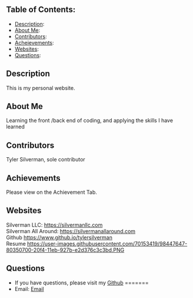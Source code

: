 ## Table of Contents: 

* [Description](#description): 
* [About Me](#aboutMe):
* [Contributors](#contributors):
* [Acheievements](#achievements):
* [Websites](#Websites):
* [Questions](#questions):

## Description
This is my personal website. 

## About Me
Learning the front /back end of coding, and applying the skills I have learned

## Contributors
Tyler Silverman, sole contributor

## Achievements
Please view on the Achievement Tab. 

## Websites
Silverman LLC: https://silvermanllc.com
<br>
Silverman All Around: https://silvermanallaround.com
<br>
Github https://www.github.io/tylersilverman
<br>
Resume https://user-images.githubusercontent.com/70153419/98447647-80350700-20f4-11eb-927b-e2d376c3c3bd.PNG
<br>

## Questions
* If you have questions, please visit my [Github](https://github.com/TylerSilverman) 
=======
* Email: [Email](silverman.tyler@gmail.com)

